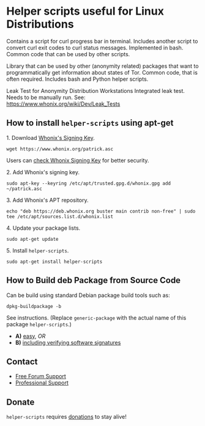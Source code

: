 # Helper scripts useful for Linux Distributions #

Contains a script for curl progress bar in terminal. Includes another script
to convert curl exit codes to curl status messages. Implemented in bash.
Common code that can be used by other scripts.

Library that can be used by other (anonymity related) packages that want to
programmatically get information about states of Tor. Common code, that is
often required. Includes bash and Python helper scripts.

Leak Test for Anonymity Distribution Workstations
Integrated leak test.
Needs to be manually run.
See: https://www.whonix.org/wiki/Dev/Leak_Tests
## How to install `helper-scripts` using apt-get ##

1\. Download [Whonix's Signing Key]().

```
wget https://www.whonix.org/patrick.asc
```

Users can [check Whonix Signing Key](https://www.whonix.org/wiki/Whonix_Signing_Key) for better security.

2\. Add Whonix's signing key.

```
sudo apt-key --keyring /etc/apt/trusted.gpg.d/whonix.gpg add ~/patrick.asc
```

3\. Add Whonix's APT repository.

```
echo "deb https://deb.whonix.org buster main contrib non-free" | sudo tee /etc/apt/sources.list.d/whonix.list
```

4\. Update your package lists.

```
sudo apt-get update
```

5\. Install `helper-scripts`.

```
sudo apt-get install helper-scripts
```

## How to Build deb Package from Source Code ##

Can be build using standard Debian package build tools such as:

```
dpkg-buildpackage -b
```

See instructions. (Replace `generic-package` with the actual name of this package `helper-scripts`.)

* **A)** [easy](https://www.whonix.org/wiki/Dev/Build_Documentation/generic-package/easy), _OR_
* **B)** [including verifying software signatures](https://www.whonix.org/wiki/Dev/Build_Documentation/generic-package)

## Contact ##

* [Free Forum Support](https://forums.whonix.org)
* [Professional Support](https://www.whonix.org/wiki/Professional_Support)

## Donate ##

`helper-scripts` requires [donations](https://www.whonix.org/wiki/Donate) to stay alive!
